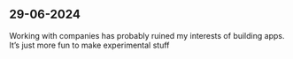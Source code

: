## 29-06-2024

Working with companies has probably ruined my interests of building apps. It’s just more fun to make experimental stuff

